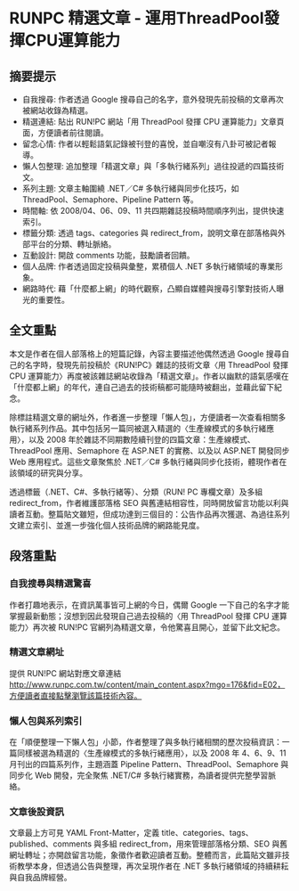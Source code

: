 # RUNPC 精選文章 - 運用ThreadPool發揮CPU運算能力

## 摘要提示
- 自我搜尋: 作者透過 Google 搜尋自己的名字，意外發現先前投稿的文章再次被網站收錄為精選。
- 精選連結: 貼出 RUN!PC 網站「用 ThreadPool 發揮 CPU 運算能力」文章頁面，方便讀者前往閱讀。
- 留念心情: 作者以輕鬆語氣記錄被刊登的喜悅，並自嘲沒有八卦可被記者報導。
- 懶人包整理: 追加整理「精選文章」與「多執行緒系列」過往投遞的四篇技術文。
- 系列主題: 文章主軸圍繞 .NET／C# 多執行緒與同步化技巧，如 ThreadPool、Semaphore、Pipeline Pattern 等。
- 時間軸: 依 2008/04、06、09、11 共四期雜誌投稿時間順序列出，提供快速索引。
- 標籤分類: 透過 tags、categories 與 redirect_from，說明文章在部落格與外部平台的分類、轉址脈絡。
- 互動設計: 開啟 comments 功能，鼓勵讀者回饋。
- 個人品牌: 作者透過固定投稿與彙整，累積個人 .NET 多執行緒領域的專業形象。
- 網路時代: 藉「什麼都上網」的時代觀察，凸顯自媒體與搜尋引擎對技術人曝光的重要性。

## 全文重點
本文是作者在個人部落格上的短篇記錄，內容主要描述他偶然透過 Google 搜尋自己的名字時，發現先前投稿於《RUN!PC》雜誌的技術文章〈用 ThreadPool 發揮 CPU 運算能力〉再度被該雜誌網站收錄為「精選文章」。作者以幽默的語氣感嘆在「什麼都上網」的年代，連自己過去的技術稿都可能隨時被翻出，並藉此留下紀念。

除標註精選文章的網址外，作者進一步整理「懶人包」，方便讀者一次查看相關多執行緒系列作品。其中包括另一篇同被選入精選的〈生產線模式的多執行緒應用〉，以及 2008 年於雜誌不同期數陸續刊登的四篇文章：生產線模式、ThreadPool 應用、Semaphore 在 ASP.NET 的實務、以及以 ASP.NET 開發同步 Web 應用程式。這些文章聚焦於 .NET／C# 多執行緒與同步化技術，體現作者在該領域的研究與分享。

透過標籤（.NET、C#、多執行緒等）、分類（RUN! PC 專欄文章）及多組 redirect_from，作者維護部落格 SEO 與舊連結相容性，同時開放留言功能以利與讀者互動。整篇貼文雖短，但成功達到三個目的：公告作品再次獲選、為過往系列文建立索引、並進一步強化個人技術品牌的網路能見度。

## 段落重點
### 自我搜尋與精選驚喜
作者打趣地表示，在資訊萬事皆可上網的今日，偶爾 Google 一下自己的名字才能掌握最新動態；沒想到因此發現自己過去投稿的〈用 ThreadPool 發揮 CPU 運算能力〉再次被 RUN!PC 官網列為精選文章，令他驚喜且開心，並留下此文紀念。

### 精選文章網址
提供 RUN!PC 網站對應文章連結 http://www.runpc.com.tw/content/main_content.aspx?mgo=176&fid=E02，方便讀者直接點擊瀏覽該篇技術內容。

### 懶人包與系列索引
在「順便整理一下懶人包」小節，作者整理了與多執行緒相關的歷次投稿資訊：一篇同樣被選為精選的〈生產線模式的多執行緒應用〉，以及 2008 年 4、6、9、11 月刊出的四篇系列作，主題涵蓋 Pipeline Pattern、ThreadPool、Semaphore 與同步化 Web 開發，完全聚焦 .NET/C# 多執行緒實務，為讀者提供完整學習脈絡。

### 文章後設資訊
文章最上方可見 YAML Front-Matter，定義 title、categories、tags、published、comments 與多組 redirect_from，用來管理部落格分類、SEO 與舊網址轉址；亦開啟留言功能，象徵作者歡迎讀者互動。整體而言，此篇貼文雖非技術教學本身，但透過公告與整理，再次呈現作者在 .NET 多執行緒領域的持續耕耘與自我品牌經營。